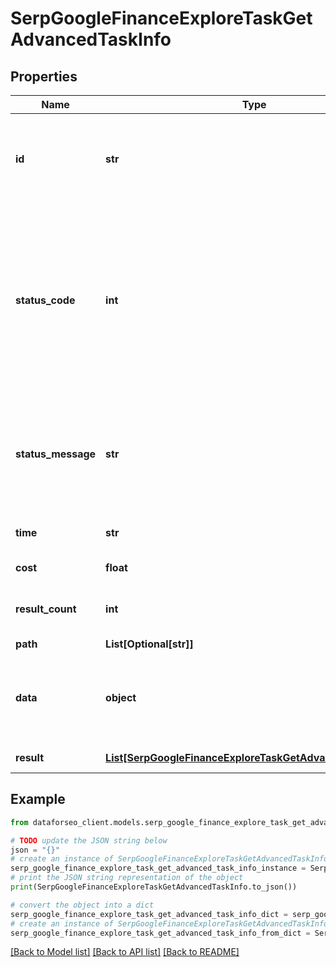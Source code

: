 # SerpGoogleFinanceExploreTaskGetAdvancedTaskInfo


## Properties

Name | Type | Description | Notes
------------ | ------------- | ------------- | -------------
**id** | **str** | task identifier unique task identifier in our system in the UUID format | [optional] 
**status_code** | **int** | status code of the task generated by DataForSEO, can be within the following range: 10000-60000 you can find the full list of the response codes here | [optional] 
**status_message** | **str** | informational message of the task you can find the full list of general informational messages here | [optional] 
**time** | **str** | execution time, seconds | [optional] 
**cost** | **float** | total tasks cost, USD | [optional] 
**result_count** | **int** | number of elements in the result array | [optional] 
**path** | **List[Optional[str]]** | URL path | [optional] 
**data** | **object** | contains the same parameters that you specified in the POST request | [optional] 
**result** | [**List[SerpGoogleFinanceExploreTaskGetAdvancedResultInfo]**](SerpGoogleFinanceExploreTaskGetAdvancedResultInfo.md) | array of results | [optional] 

## Example

```python
from dataforseo_client.models.serp_google_finance_explore_task_get_advanced_task_info import SerpGoogleFinanceExploreTaskGetAdvancedTaskInfo

# TODO update the JSON string below
json = "{}"
# create an instance of SerpGoogleFinanceExploreTaskGetAdvancedTaskInfo from a JSON string
serp_google_finance_explore_task_get_advanced_task_info_instance = SerpGoogleFinanceExploreTaskGetAdvancedTaskInfo.from_json(json)
# print the JSON string representation of the object
print(SerpGoogleFinanceExploreTaskGetAdvancedTaskInfo.to_json())

# convert the object into a dict
serp_google_finance_explore_task_get_advanced_task_info_dict = serp_google_finance_explore_task_get_advanced_task_info_instance.to_dict()
# create an instance of SerpGoogleFinanceExploreTaskGetAdvancedTaskInfo from a dict
serp_google_finance_explore_task_get_advanced_task_info_from_dict = SerpGoogleFinanceExploreTaskGetAdvancedTaskInfo.from_dict(serp_google_finance_explore_task_get_advanced_task_info_dict)
```
[[Back to Model list]](../README.md#documentation-for-models) [[Back to API list]](../README.md#documentation-for-api-endpoints) [[Back to README]](../README.md)


